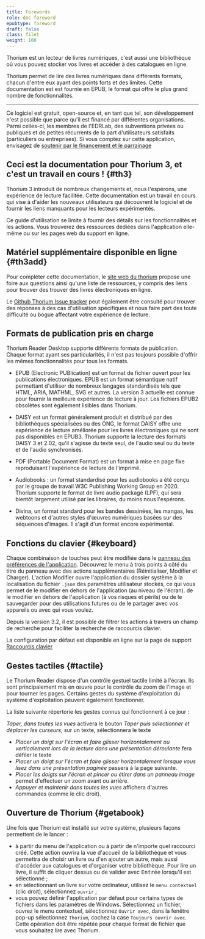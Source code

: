 ```yaml
---
title: Forewords
role: doc-foreword
epubtype: foreword
draft: false
class: filet
weight: 100
---
```


Thorium est un lecteur de livres numériques, c'est aussi une bibliothèque où vous pouvez stocker vos livres et accéder à des catalogues en ligne.

Thorium permet de lire des livres numériques dans différents formats,
chacun d'entre eux ayant des points forts et des limites. Cette documentation est
est fournie en EPUB, le format qui offre le plus grand nombre de fonctionnalités.

------------------------------------------------------------------------

Ce logiciel est gratuit, open-source et, en tant que tel, son développement n'est possible que parce qu'il est financé par différentes organisations.
Parmi celles-ci,
les membres de l'EDRLab, des subventions privées ou publiques et de petites
récurrents de la part d'utilisateurs satisfaits (particuliers ou entreprises). Si vous comptez sur
cette application, envisagez de [soutenir par le financement et le parrainage](https://thorium.edrlab.org/fr/th3/900_about_thorium/901_thorium-sponsorship/)

<section class="filet">

## Ceci est la documentation pour Thorium 3, et c'est un travail en cours&nbsp;! {#th3}

Thorium 3 introduit de nombreux changements et, nous l'espérons, une expérience de lecture facilitée. 
Cette documentation est un travail en cours qui vise à
d'aider les nouveaux utilisateurs qui découvrent le logiciel et de fournir les liens manquants pour les lecteurs expérimentés.

Ce guide d'utilisation se limite à fournir des détails sur les fonctionnalités et les actions. Vous trouverez des ressources dédiées dans l'application elle-même ou sur les pages web du support en ligne.

</section>
<section class="filet">

## Matériel supplémentaire disponible en ligne {#th3add}

Pour compléter cette documentation, le [site web du thorium](https://thorium.edrlab.org) propose une foire aux questions ainsi qu'une liste de ressources, y compris des liens pour trouver des trouver des livres électroniques en ligne.

Le [Github Thorium Issue tracker](https://github.com/edrlab/thorium-reader/issues) peut également être consulté pour trouver des réponses à des cas d'utilisation spécifiques et nous faire part des
toute difficulté ou bogue affectant votre expérience de lecture.

</section>
<section class="filet">

## Formats de publication pris en charge

Thorium Reader Desktop supporte différents formats de publication. Chaque format ayant ses particularités, il n'est pas toujours possible d'offrir les mêmes fonctionnalités pour tous les formats.

* EPUB (Electronic PUBlication) est un format de fichier ouvert pour les publications électroniques. EPUB est un format sémantique natif permettant d'utiliser de nombreux langages standardisés tels que HTML, ARIA, MATHML, SVG et autres. La version 3 actuelle est connue pour fournir la meilleure expérience de lecture à jour. Les fichiers EPUB2 obsolètes sont également lisibles dans Thorium.

* DAISY est un format généralement produit et distribué par des bibliothèques spécialisées ou des ONG, le format DAISY offre une expérience de lecture améliorée pour les livres électroniques qui ne sont pas disponibles en EPUB3. Thorium supporte la lecture des formats DAISY 3 et 2.02, qu'il s'agisse du texte seul, de l'audio seul ou du texte et de l'audio synchronisés.

* PDF (Portable Document Format) est un format à mise en page fixe reproduisant l'expérience de lecture de l'imprimé.
  
* Audiobooks&nbsp;: un format standardisé pour les audiobooks a été conçu par le groupe de travail W3C Publishing Working Group en 2020. Thorium supporte le format de livre audio packagé (LPF), qui sera bientôt largement utilisé par les libraires, du moins nous l'espérons.

* Divina, un format standard pour les bandes dessinées, les mangas, les webtoons et d'autres styles d'œuvres numériques basées sur des séquences d'images. Il s'agit d'un format encore expérimental.



</section>
<section class="filet">

## Fonctions du clavier {#keyboard}

Chaque combinaison de touches peut être modifiée dans le [panneau des préférences de l'application](../102_windows_views_panels/index.xhtml#setting_view).
Découvrez le menu à trois points à côté du titre du panneau avec des actions supplémentaires
(Réinitialiser, Modifier et Charger). L'action Modifier ouvre l'application du dossier système à la
localisation du fichier `.json` des paramètres utilisateur stockés, ce qui vous permet de le modifier en dehors de l'application (au niveau de l'écran).
de le modifier en dehors de l'application (à vos risques et périls)
ou de le sauvegarder pour des utilisations futures ou de le partager avec vos appareils ou avec qui vous voulez.

Depuis la version 3.2, il est possible de filtrer les actions à travers un champ de recherche pour faciliter la recherche de raccourcis clavier.

La configuration par défaut est disponible en ligne sur la page de support <a href="https://thorium.edrlab.org/fr/th3/400_ressources/402_keyboard-shortcuts/"><span>Raccourcis clavier</span></a>


</section>
<section class="filet">

## Gestes tactiles {#tactile}

Le Thorium Reader dispose d'un contrôle gestuel tactile limité à l'écran. Ils sont
principalement mis en œuvre pour le contrôle du zoom de l'image et pour tourner les pages. Certains gestes du système d'exploitation
du système d'exploitation peuvent également fonctionner.

La liste suivante répertorie les gestes connus qui fonctionnent à ce jour&nbsp;:

*Taper, dans toutes les vues* activera le bouton
*Taper puis sélectionner et déplacer les curseurs*, sur un texte, sélectionnera le texte
* *Placer un doigt sur l'écran et faire glisser horizontalement ou verticalement lors de la lecture dans une présentation déroulante* fera défiler le texte
* *Placer un doigt sur l'écran et faire glisser horizontalement lorsque vous lisez dans une présentation paginée* passera à la page suivante.
* *Placer les doigts sur l'écran et pincer ou étirer dans un panneau image*  permet d'effectuer un zoom avant ou arrière.
* *Appuyer et maintenir dans toutes les vues* affichera d'autres commandes (comme le clic droit).

</section>
<section class="filet">

## Ouverture de Thorium {#getabook}

Une fois que Thorium est installé sur votre système, plusieurs façons permettent de le lancer&nbsp;:

- à partir du menu de l'application ou à partir de n'importe quel raccourci créé. Cette action ouvrira la vue d'accueil de la bibliothèque et vous permettra de choisir un livre ou d'en ajouter un autre, mais aussi d'accéder aux catalogues et d'organiser votre bibliothèque. Pour lire un livre, il suffit de cliquer dessus ou de valider avec <kbd>Entrée</kbd> lorsqu'il est sélectionné&nbsp;;
- en sélectionnant un livre sur votre ordinateur, utilisez le `menu contextuel` (clic droit), sélectionnez `ouvrir`&nbsp;;
- vous pouvez définir l'application par défaut pour certains types de fichiers dans les paramètres de Windows. Sélectionnez un fichier, ouvrez le menu contextuel, sélectionnez `Ouvrir avec`, dans la fenêtre pop-up sélectionnez `Thorium`, cochez la case `Toujours ouvrir avec`. Cette opération doit être répétée pour chaque format de fichier que vous souhaitez lire avec Thorium.

</section>
